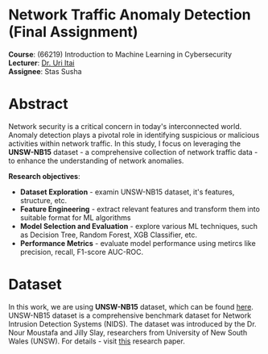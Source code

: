 # Network Traffic Anomaly Detection (Final Assignment)

**Course**: (66219) Introduction to Machine Learning in Cybersecurity\
**Lecturer**: [Dr. Uri Itai](https://medium.com/@uriitai)\
**Assignee**: Stas Susha

# Abstract

Network security is a critical concern in today's interconnected world. Anomaly detection plays a pivotal role in identifying suspicious or malicious activities within network traffic. In this study, I focus on leveraging the **UNSW-NB15** dataset - a comprehensive collection of network traffic data - to enhance the understanding of network anomalies.

__Research objectives__:

* **Dataset Exploration** - examin UNSW-NB15 dataset, it's features, structure, etc.
* **Feature Engineering** - extract relevant features and transform them into suitable format for ML algorithms
* **Model Selection and Evaluation** - explore various ML techniques, such as Decision Tree, Random Forest, XGB Classifier, etc.
* **Performance Metrics** - evaluate model performance using metircs like precision, recall, F1-score AUC-ROC.

# Dataset

In this work, we are using **UNSW-NB15** dataset, which can be found [here](https://research.unsw.edu.au/projects/unsw-nb15-dataset).
UNSW-NB15 dataset is a comprehensive benchmark dataset for Network Intrusion Detection Systems (NIDS). 
The dataset was introduced by the Dr. Nour Moustafa and Jilly Slay, researchers from University of New South Wales (UNSW). For details - visit [this](https://www.researchgate.net/publication/287330529_UNSW-NB15_a_comprehensive_data_set_for_network_intrusion_detection_systems_UNSW-NB15_network_data_set) research paper.
